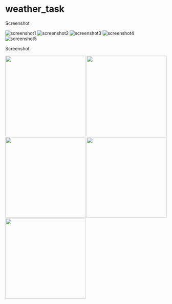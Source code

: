 # weather_task

Screenshot

![screenshot1](https://user-images.githubusercontent.com/48344341/132978333-c7adb4c0-064e-4908-80e8-bde7732c7b49.png)
![screenshot2](https://user-images.githubusercontent.com/48344341/132978299-e88b2e57-2852-432c-acb2-f2c18874dc7b.png)
![screenshot3](https://user-images.githubusercontent.com/48344341/132978301-b7c6a177-d32f-43ec-a3d6-f4cd5f01eba7.png)
![screenshot4](https://user-images.githubusercontent.com/48344341/132978303-b89ec620-c850-4f6b-8efc-a99a06645698.png)
![screenshot5](https://user-images.githubusercontent.com/48344341/132978339-cc87b4b6-5f32-4f0e-97ca-f2f38e0a2488.png)


Screenshot
<p>
  <img src="screenshot1.png" width="250",height="200" />
  <img src="weather_task_bloc/assets/images/screenshot2.png" width="250",height="200" />
  <img src="weather_task_bloc/assets/images/screenshot3.png" width="250",height="200" />
  <img src="weather_task_bloc/assets/images/screenshot4.png" width="250",height="200" />
  <img src="weather_task_bloc/assets/images/screenshot5.png" width="250",height="200" />
</p>

